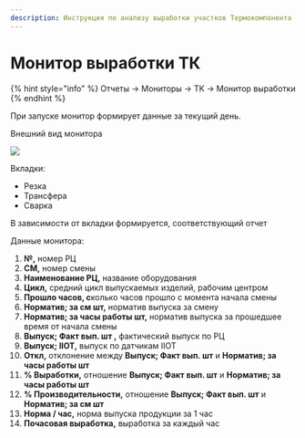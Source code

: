```yaml
---
description: Инструкция по анализу выработки участков Термокомпонента
---
```


# Монитор выработки ТК

{% hint style="info" %}
Отчеты → Мониторы → TK → Монитор выработки
{% endhint %}

При запуске монитор формирует данные за текущий день.

Внешний вид монитора

![](<../../../../.gitbook/assets/0 (77)>)

Вкладки:

* Резка
* Трансфера
* Сварка

В зависимости от вкладки формируется, соответствующий отчет

Данные монитора:

1. **№,** номер РЦ
2. **СМ,** номер смены
3. **Наименование РЦ,** название оборудования
4. **Цикл,** средний цикл выпускаемых изделий, рабочим центром
5. **Прошло часов, с**колько часов прошло с момента начала смены
6. **Норматив; за см шт,** норматив выпуска за смену
7. **Норматив; за часы работы шт,** норматив выпуска за прошедшее время от начала смены
8. **Выпуск; Факт вып. шт ,** фактический выпуск по РЦ
9. **Выпуск; IIOT,** выпуск по датчикам IIOT
10. **Откл,** отклонение между **Выпуск; Факт вып. шт** и **Норматив; за часы работы шт**
11. **% Выработки,** отношение **Выпуск; Факт вып. шт** и **Норматив; за часы работы шт**
12. **% Производительности,** отношение **Выпуск; Факт вып. шт** и **Норматив; за см шт**
13. **Норма / час,** норма выпуска продукции за 1 час
14. **Почасовая выработка,** выработка за каждый час
